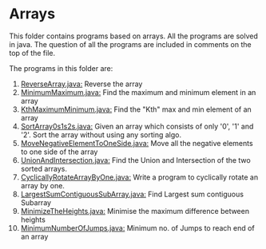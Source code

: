 # ArraysThis folder contains programs based on arrays. All the programs are solved in java.The question of all the programs are included in comments on the top of the file.The programs in this folder are:1. [ReverseArray.java:](https://github.com/kanupriya-ishu/programming/blob/master/data%20structures/arrays/ReverseArray.java) Reverse the array2. [MinimumMaximum.java:](https://github.com/kanupriya-ishu/programming/blob/master/data%20structures/arrays/MinimumMaximum.java) Find the maximum and minimum element in an array3. [KthMaximumMinimum.java:](https://github.com/kanupriya-ishu/programming/blob/master/data%20structures/arrays/KthMaximumMinimum.java) Find the "Kth" max and min element of an array 4. [SortArray0s1s2s.java:](https://github.com/kanupriya-ishu/programming/blob/master/data%20structures/arrays/SortArray0s1s2s.java) Given an array which consists of only '0', '1' and '2'. Sort the array without using any sorting algo.5. [MoveNegativeElementToOneSide.java:](https://github.com/kanupriya-ishu/programming/blob/master/data%20structures/arrays/MoveNegativeElementToOneSide.java) Move all the negative elements to one side of the array 6. [UnionAndIntersection.java:](https://github.com/kanupriya-ishu/programming/blob/master/data%20structures/arrays/UnionAndIntersection.java) Find the Union and Intersection of the two sorted arrays.7. [CyclicallyRotateArrayByOne.java:](https://github.com/kanupriya-ishu/programming/blob/master/data%20structures/arrays/CyclicallyRotateArrayByOne.java) Write a program to cyclically rotate an array by one.8. [LargestSumContiguousSubArray.java:](https://github.com/kanupriya-ishu/programming/blob/master/data%20structures/arrays/LargestSumContiguousSubArray.java) Find Largest sum contiguous Subarray 9. [MinimizeTheHeights.java:](https://github.com/kanupriya-ishu/programming/blob/master/data%20structures/arrays/MinimizeTheHeights.java) Minimise the maximum difference between heights10. [MinimumNumberOfJumps.java:](https://github.com/kanupriya-ishu/programming/blob/master/data%20structures/arrays/MinimumNumberOfJumps.java) Minimum no. of Jumps to reach end of an array